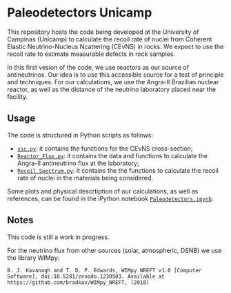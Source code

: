 # Paleodetectors Unicamp

This repository hosts the code being developed at the University of Campinas (Unicamp) to calculate the recoil rate of nuclei from Coherent Elastic Neutrino-Nucleus Ncattering (CE&nu;NS) in rocks. We expect to use the recoil rate to estimate measurable defects in rock samples.

In this first vesion of the code, we use reactors as our source of antineutrinos. Our idea is to use this accessible source for a test of principle and techniques. For our calculations, we use the Angra-II Brazilian nuclear reactor, as well as the distance of the neutrino laboratory placed near the facility.

## Usage

The code is structured in Python scripts as follows:

* [`xsc.py`](xsc.py): it contains the functions for the CE&nu;NS cross-section;
* [`Reactor_Flux.py`](Reactor_Flux.py): it contains the data and functions to calculate the Angra-II antineutrino flux at the laboratory;
* [`Recoil_Spectrum.py`](Recoil_Spectrum.py): it contains the the functions to calculate the recoil rate of nuclei in the materials being considered.

Some plots and physical descrtiption of our calculations, as well as references, can be found in the iPython notebook [`Paleodetectors.ipynb`](Paleodetectors.ipynb).

## Notes
 
 This code is still a work in progress.
  
 For the neutrino flux from other sources (solar, atmospheric, DSNB) we use the library WIMpy:
 ```
 B. J. Kavanagh and T. D. P. Edwards, WIMpy NREFT v1.0 [Computer Software], doi:10.5281/zenodo.1230503. Available at https://github.com/bradkav/WIMpy_NREFT, (2018)
```
